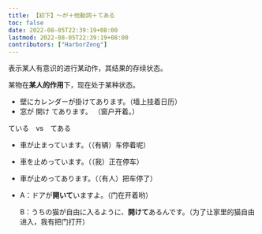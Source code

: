 ```yaml
---
title: 【初下】～が＋他動詞＋てある
toc: false
date: 2022-08-05T22:39:19+08:00
lastmod: 2022-08-05T22:39:19+08:00
contributors: ["HarborZeng"]
---
```


表示某人有意识的进行某动作，其结果的存续状态。

某物在**某人的作用**下，现在处于某种状态。

- 壁にカレンダーが掛けてあります。（墙上挂着日历）
- 窓が 開け てあります。 （窗户开着。）

ている　vs　てある

- 車が止まっています。（（有辆）车停着呢）

- 車を止めっています。（（我）正在停车）

- 車が止めってあります。（（有人）把车停了）

- A：ドアが**開いて**いますよ。（门在开着哟）

  B：うちの猫が自由に入るように、**開けて**あるんです。（为了让家里的猫自由进入，我有把门打开）

